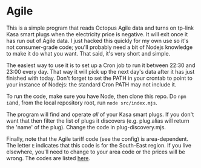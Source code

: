 # Agile

This is a simple program that reads Octopus Agile data and turns on tp-link Kasa smart plugs when the electricity price is negative.  It will exit once it has run out of Agile data.  I just hacked this quickly for my own use so it's not consumer-grade code; you'll probably need a bit of Nodejs knowledge to make it do what you want.  That said, it's very short and simple.

The easiest way to use it is to set up a Cron job to run it between 22:30 and 23:00 every day.  That way it will pick up the next day's data after it has just finished with today.  Don't forget to set the PATH in your crontab to point to your instance of Nodejs: the standard Cron PATH may not include it.

To run the code, make sure you have Node, then clone this repo. Do `npm i`and, from the local repository root, run `node src/index.mjs`.

The program will find and operate _all_ of your Kasa smart plugs.  If you don't want that then filter the list of plugs it discovers (e.g. plug.alias will return the 'name' of the plug). Change the code in plug-discovery.mjs.

Finally, note that the Agile tariff code (see the config) is area-dependent.  The letter `E` indicates that this code is for the South-East region.  If you live elsewhere, you'll need to change to your area code or the prices will be wrong. The codes are listed [here](https://www.energy-stats.uk/dno-region-codes-explained/).
